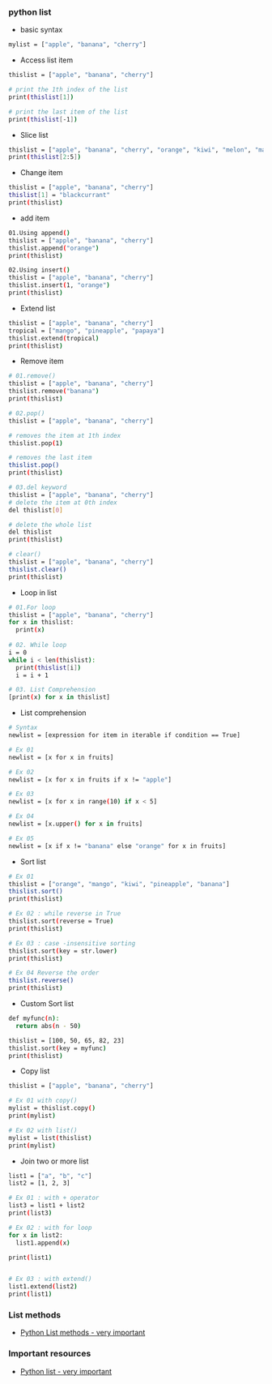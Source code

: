 ### python list
* basic syntax
```bash
mylist = ["apple", "banana", "cherry"] 
```

* Access list item
```bash
thislist = ["apple", "banana", "cherry"]

# print the 1th index of the list
print(thislist[1]) 

# print the last item of the list
print(thislist[-1])
```

* Slice list
```bash
thislist = ["apple", "banana", "cherry", "orange", "kiwi", "melon", "mango"]
print(thislist[2:5]) 
```

* Change item
```bash
thislist = ["apple", "banana", "cherry"]
thislist[1] = "blackcurrant"
print(thislist) 
```

* add item
```bash
01.Using append()
thislist = ["apple", "banana", "cherry"]
thislist.append("orange")
print(thislist) 

02.Using insert()
thislist = ["apple", "banana", "cherry"]
thislist.insert(1, "orange")
print(thislist)
```

* Extend list
```bash
thislist = ["apple", "banana", "cherry"]
tropical = ["mango", "pineapple", "papaya"]
thislist.extend(tropical)
print(thislist) 
```

* Remove item
```bash
# 01.remove()
thislist = ["apple", "banana", "cherry"]
thislist.remove("banana")
print(thislist) 

# 02.pop()
thislist = ["apple", "banana", "cherry"]

# removes the item at 1th index
thislist.pop(1)

# removes the last item
thislist.pop()
print(thislist)

# 03.del keyword
thislist = ["apple", "banana", "cherry"]
# delete the item at 0th index
del thislist[0]

# delete the whole list
del thislist
print(thislist)

# clear()
thislist = ["apple", "banana", "cherry"]
thislist.clear()
print(thislist)
```

* Loop in list
```bash
# 01.For loop
thislist = ["apple", "banana", "cherry"]
for x in thislist:
  print(x) 
  
# 02. While loop
i = 0
while i < len(thislist):
  print(thislist[i])
  i = i + 1

# 03. List Comprehension
[print(x) for x in thislist]
```

* List comprehension
```bash
# Syntax
newlist = [expression for item in iterable if condition == True] 

# Ex 01
newlist = [x for x in fruits]

# Ex 02
newlist = [x for x in fruits if x != "apple"]

# Ex 03
newlist = [x for x in range(10) if x < 5]

# Ex 04
newlist = [x.upper() for x in fruits]

# Ex 05
newlist = [x if x != "banana" else "orange" for x in fruits]
```

* Sort list
```bash
# Ex 01
thislist = ["orange", "mango", "kiwi", "pineapple", "banana"]
thislist.sort()
print(thislist)

# Ex 02 : while reverse in True
thislist.sort(reverse = True)
print(thislist) 

# Ex 03 : case -insensitive sorting
thislist.sort(key = str.lower)
print(thislist)

# Ex 04 Reverse the order
thislist.reverse()
print(thislist)
```

* Custom Sort list
```bash
def myfunc(n):
  return abs(n - 50)

thislist = [100, 50, 65, 82, 23]
thislist.sort(key = myfunc)
print(thislist) 
```

* Copy list
```bash
thislist = ["apple", "banana", "cherry"]

# Ex 01 with copy()
mylist = thislist.copy()
print(mylist) 

# Ex 02 with list()
mylist = list(thislist)
print(mylist)
```

* Join two or more list
```bash
list1 = ["a", "b", "c"]
list2 = [1, 2, 3]

# Ex 01 : with + operator
list3 = list1 + list2
print(list3) 

# Ex 02 : with for loop
for x in list2:
  list1.append(x)

print(list1)


# Ex 03 : with extend()
list1.extend(list2)
print(list1)
```

### List methods
* [Python List methods - very important]("https://www.w3schools.com/python/python_lists_methods.asp")

### Important resources
* [Python list - very important]("https://www.w3schools.com/python/python_lists.asp")
